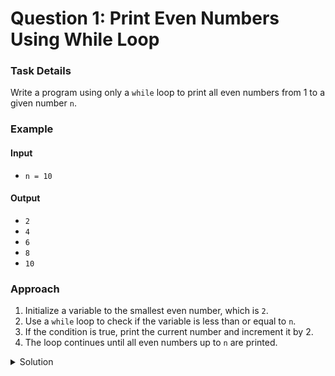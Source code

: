 # Question 1: Print Even Numbers Using While Loop

### Task Details
Write a program using only a `while` loop to print all even numbers from 1 to a given number `n`.

### Example

#### Input
- `n = 10`

#### Output
- `2`
- `4`
- `6`
- `8`
- `10`

### Approach
1. Initialize a variable to the smallest even number, which is `2`.
2. Use a `while` loop to check if the variable is less than or equal to `n`.
3. If the condition is true, print the current number and increment it by 2.
4. The loop continues until all even numbers up to `n` are printed.

<details>
  <summary>Solution</summary>

```javascript
function print_even(n) {
    // write the code to print all even numbers from 1 to n
    var num = 2;
    while (num <= n) {
        console.log(num);
        num = num + 2;
    }
}
```
</details>